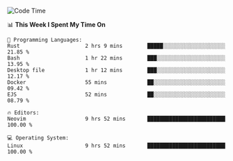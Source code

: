 <!-- [![Top Langs](https://github-readme-stats.vercel.app/api/top-langs/?username=gagahsyuja&theme=dracula&hide_border=true&border_radius=7)](https://github.com/anuraghazra/github-readme-stats) -->

<!--START_SECTION:waka-->
![Code Time](http://img.shields.io/badge/Code%20Time-750%20hrs%2043%20mins-blue)

📊 **This Week I Spent My Time On** 

```text
💬 Programming Languages: 
Rust                     2 hrs 9 mins        █████░░░░░░░░░░░░░░░░░░░░   21.85 % 
Bash                     1 hr 22 mins        ███░░░░░░░░░░░░░░░░░░░░░░   13.95 % 
Desktop file             1 hr 12 mins        ███░░░░░░░░░░░░░░░░░░░░░░   12.17 % 
Docker                   55 mins             ██░░░░░░░░░░░░░░░░░░░░░░░   09.42 % 
EJS                      52 mins             ██░░░░░░░░░░░░░░░░░░░░░░░   08.79 % 

🔥 Editors: 
Neovim                   9 hrs 52 mins       █████████████████████████   100.00 % 

💻 Operating System: 
Linux                    9 hrs 52 mins       █████████████████████████   100.00 % 
```


<!--END_SECTION:waka-->
